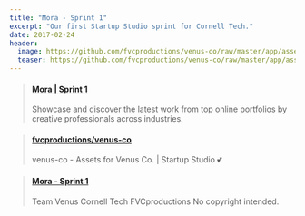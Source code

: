```yaml
---
title: "Mora - Sprint 1"
excerpt: "Our first Startup Studio sprint for Cornell Tech."
date: 2017-02-24
header:
  image: https://github.com/fvcproductions/venus-co/raw/master/app/assets/images/logos/mora/type.png
  teaser: https://github.com/fvcproductions/venus-co/raw/master/app/assets/images/logos/mora/type.png
---
```


<blockquote class="embedly-card"><h4><a href="https://www.behance.net/gallery/49477703/Mora-Sprint-1">Mora | Sprint 1</a></h4><p>Showcase and discover the latest work from top online portfolios by creative professionals across industries.</p></blockquote>

<blockquote class="embedly-card"><h4><a href="https://github.com/fvcproductions/venus-co">fvcproductions/venus-co</a></h4><p>venus-co - Assets for Venus Co. | Startup Studio 💕</p></blockquote>

<blockquote class="embedly-card"><h4><a href="https://www.youtube.com/watch?v=zdXsn-vM1tQ">Mora - Sprint 1</a></h4><p>Team Venus Cornell Tech FVCproductions No copyright intended.</p></blockquote>